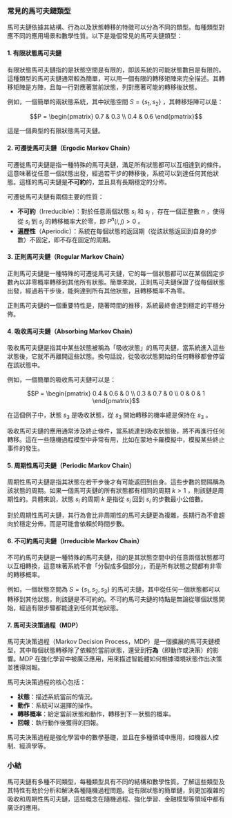 ### 常見的馬可夫鏈類型

馬可夫鏈依據其結構、行為以及狀態轉移的特徵可以分為不同的類型。每種類型對應不同的應用場景和數學性質。以下是幾個常見的馬可夫鏈類型：

#### 1. **有限狀態馬可夫鏈**
有限狀態馬可夫鏈指的是狀態空間是有限的，即該系統的可能狀態數目是有限的。這種類型的馬可夫鏈通常較為簡單，可以用一個有限的轉移矩陣來完全描述。其轉移矩陣是方陣，且每一行對應著當前狀態，列對應著可能的轉移後狀態。

例如，一個簡單的兩狀態系統，其中狀態空間  $`S = \{s_1, s_2\}`$ ，其轉移矩陣可以是：


```math
P = \begin{pmatrix}
0.7 & 0.3 \\
0.4 & 0.6
\end{pmatrix}
```


這是一個典型的有限狀態馬可夫鏈。

#### 2. **可遷徙馬可夫鏈（Ergodic Markov Chain）**
可遷徙馬可夫鏈是指一種特殊的馬可夫鏈，滿足所有狀態都可以互相達到的條件。這意味著從任意一個狀態出發，經過若干步的轉移後，系統可以到達任何其他狀態。這樣的馬可夫鏈是**不可約**的，並且具有長期穩定的分佈。

可遷徙馬可夫鏈有兩個主要的性質：
- **不可約**（Irreducible）：對於任意兩個狀態  $`s_i`$  和  $`s_j`$ ，存在一個正整數  $`n`$ ，使得從  $`s_i`$  到  $`s_j`$  的轉移概率大於零，即  $`P^n(i, j) > 0`$ 。
- **遍歷性**（Aperiodic）：系統在每個狀態的返回期（從該狀態返回到自身的步數）不固定，即不存在固定的周期。

#### 3. **正則馬可夫鏈（Regular Markov Chain）**
正則馬可夫鏈是一種特殊的可遷徙馬可夫鏈，它的每一個狀態都可以在某個固定步數內以非零概率轉移到其他所有狀態。簡單來說，正則馬可夫鏈保證了從每個狀態出發，經過若干步後，能夠達到所有其他狀態，且轉移概率不為零。

正則馬可夫鏈的一個重要特性是，隨著時間的推移，系統最終會達到穩定的平穩分佈。

#### 4. **吸收馬可夫鏈（Absorbing Markov Chain）**
吸收馬可夫鏈是指其中某些狀態被稱為「吸收狀態」的馬可夫鏈，當系統進入這些狀態後，它就不再離開這些狀態。換句話說，從吸收狀態開始的任何轉移都會停留在該狀態中。

例如，一個簡單的吸收馬可夫鏈可以是：


```math
P = \begin{pmatrix}
0.4 & 0.6 & 0 \\
0.3 & 0.7 & 0 \\
0 & 0 & 1
\end{pmatrix}
```


在這個例子中，狀態  $`s_3`$  是吸收狀態，從  $`s_3`$  開始轉移的機率總是保持在  $`s_3`$ 。

吸收馬可夫鏈的應用通常涉及終止條件，當系統達到吸收狀態後，將不再進行任何轉移。這在一些隨機過程模型中非常有用，比如在蒙地卡羅模擬中，模擬某些終止事件的發生。

#### 5. **周期性馬可夫鏈（Periodic Markov Chain）**
周期性馬可夫鏈是指其狀態在若干步後才有可能返回到自身。這些步數的間隔稱為該狀態的周期。如果一個馬可夫鏈的所有狀態都有相同的周期  $`k > 1`$ ，則該鏈是周期性的。具體來說，狀態  $`s_i`$  的周期  $`k`$  是指從  $`s_i`$  回到  $`s_i`$  的步數最小公倍數。

對於周期性馬可夫鏈，其行為會比非周期性的馬可夫鏈更為複雜，長期行為不會趨向於穩定分佈，而是可能會依賴於時間步數。

#### 6. **不可約馬可夫鏈（Irreducible Markov Chain）**
不可約馬可夫鏈是一種特殊的馬可夫鏈，指的是其狀態空間中的任意兩個狀態都可以互相轉換，這意味著系統不會「分裂成多個部分」，而是所有狀態之間都有非零的轉移概率。

例如，一個狀態空間為  $`S = \{s_1, s_2, s_3\}`$  的馬可夫鏈，其中從任何一個狀態都可以轉移到其他狀態，則該鏈是不可約的。不可約馬可夫鏈的特點是無論從哪個狀態開始，經過有限步驟都能達到任何其他狀態。

#### 7. **馬可夫決策過程（MDP）**
馬可夫決策過程（Markov Decision Process，MDP）是一個擴展的馬可夫鏈模型，其中每個狀態轉移除了依賴於當前狀態，還受到**行為**（即動作或決策）的影響。MDP 在強化學習中被廣泛應用，用來描述智能體如何根據環境狀態作出決策並獲得回報。

馬可夫決策過程的核心包括：
- **狀態**：描述系統當前的情況。
- **動作**：系統可以選擇的操作。
- **轉移概率**：給定當前狀態和動作，轉移到下一狀態的概率。
- **回報**：執行動作後獲得的回報。

馬可夫決策過程是強化學習中的數學基礎，並且在多種領域中應用，如機器人控制、經濟學等。

### 小結

馬可夫鏈有多種不同類型，每種類型具有不同的結構和數學性質。了解這些類型及其特性有助於分析和解決各種隨機過程問題。從有限狀態的簡單鏈，到更加複雜的吸收和周期性馬可夫鏈，這些概念在隨機過程、強化學習、金融模型等領域中都有廣泛的應用。